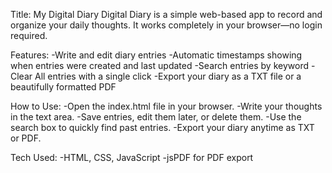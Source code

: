 Title: My Digital Diary
Digital Diary is a simple web-based app to record and organize your daily thoughts. It works completely in your browser—no login required.

Features:
-Write and edit diary entries
-Automatic timestamps showing when entries were created and last updated
-Search entries by keyword
-Clear All entries with a single click
-Export your diary as a TXT file or a beautifully formatted PDF

How to Use:
-Open the index.html file in your browser.
-Write your thoughts in the text area.
-Save entries, edit them later, or delete them.
-Use the search box to quickly find past entries.
-Export your diary anytime as TXT or PDF.

Tech Used:
-HTML, CSS, JavaScript
-jsPDF for PDF export
